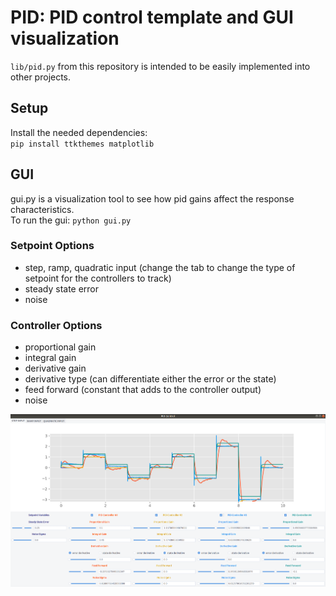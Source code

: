 # PID: PID control template and GUI visualization

`lib/pid.py` from this repository is intended to be easily implemented into other projects.  

## Setup
Install the needed dependencies:  
`pip install ttkthemes matplotlib`

## GUI
gui.py is a visualization tool to see how pid gains affect the response characteristics.  
To run the gui: `python gui.py`  

### Setpoint Options
- step, ramp, quadratic input (change the tab to change the type of
    setpoint for the controllers to track)
- steady state error
- noise

### Controller Options
- proportional gain
- integral gain
- derivative gain
- derivative type (can differentiate either the error or the state)
- feed forward (constant that adds to the controller output)
- noise

![pid_screenshot](docs/img/pid_screenshot.png)
